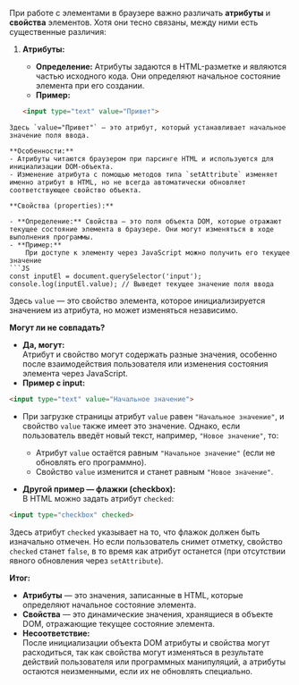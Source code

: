 При работе с элементами в браузере важно различать **атрибуты** и **свойства** элементов. Хотя они тесно связаны, между ними есть существенные различия:

1. **Атрибуты:**
    
    - **Определение:** Атрибуты задаются в HTML-разметке и являются частью исходного кода. Они определяют начальное состояние элемента при его создании.
    - **Пример:**
    ```html
    <input type="text" value="Привет">
```
Здесь `value="Привет"` — это атрибут, который устанавливает начальное значение поля ввода.

**Особенности:**
- Атрибуты читаются браузером при парсинге HTML и используются для инициализации DOM-объекта.
- Изменение атрибута с помощью методов типа `setAttribute` изменяет именно атрибут в HTML, но не всегда автоматически обновляет соответствующее свойство объекта.

**Свойства (properties):**

- **Определение:** Свойства — это поля объекта DOM, которые отражают текущее состояние элемента в браузере. Они могут изменяться в ходе выполнения программы.
- **Пример:**  
    При доступе к элементу через JavaScript можно получить его текущее значение
```JS
const inputEl = document.querySelector('input');
console.log(inputEl.value); // Выведет текущее значение поля ввода
```
Здесь `value` — это свойство элемента, которое инициализируется значением из атрибута, но может изменяться независимо.

**Могут ли не совпадать?**

- **Да, могут:**  
    Атрибут и свойство могут содержать разные значения, особенно после взаимодействия пользователя или изменения состояния элемента через JavaScript.
- **Пример с input:**
```html
<input type="text" value="Начальное значение">
```
- При загрузке страницы атрибут `value` равен `"Начальное значение"`, и свойство `value` также имеет это значение. Однако, если пользователь введёт новый текст, например, `"Новое значение"`, то:
    - Атрибут `value` остаётся равным `"Начальное значение"` (если не обновлять его программно).
    - Свойство `value` изменится и станет равным `"Новое значение"`.

- **Другой пример — флажки (checkbox):**  
    В HTML можно задать атрибут `checked`:
```html
<input type="checkbox" checked>
```
Здесь атрибут `checked` указывает на то, что флажок должен быть изначально отмечен. Но если пользователь снимет отметку, свойство `checked` станет `false`, в то время как атрибут останется (при отсутствии явного обновления через `setAttribute`).

**Итог:**

- **Атрибуты** — это значения, записанные в HTML, которые определяют начальное состояние элемента.
- **Свойства** — это динамические значения, хранящиеся в объекте DOM, отражающие текущее состояние элемента.
- **Несоответствие:**  
    После инициализации объекта DOM атрибуты и свойства могут расходиться, так как свойства могут изменяться в результате действий пользователя или программных манипуляций, а атрибуты остаются неизменными, если их не обновлять специально.